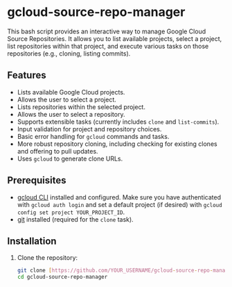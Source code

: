 # gcloud-source-repo-manager

This bash script provides an interactive way to manage Google Cloud Source Repositories. It allows you to list available projects, select a project, list repositories within that project, and execute various tasks on those repositories (e.g., cloning, listing commits).

## Features

* Lists available Google Cloud projects.
* Allows the user to select a project.
* Lists repositories within the selected project.
* Allows the user to select a repository.
* Supports extensible tasks (currently includes `clone` and `list-commits`).
* Input validation for project and repository choices.
* Basic error handling for `gcloud` commands and tasks.
* More robust repository cloning, including checking for existing clones and offering to pull updates.
* Uses `gcloud` to generate clone URLs.

## Prerequisites

* [gcloud CLI](https://cloud.google.com/sdk/docs/install) installed and configured.  Make sure you have authenticated with `gcloud auth login` and set a default project (if desired) with `gcloud config set project YOUR_PROJECT_ID`.
* [git](https://git-scm.com/) installed (required for the `clone` task).

## Installation

1. Clone the repository:

   ```bash
   git clone [https://github.com/YOUR_USERNAME/gcloud-source-repo-manager.git](https://www.google.com/search?q=https://github.com/YOUR_USERNAME/gcloud-source-repo-manager.git)  # Replace with your repo URL
   cd gcloud-source-repo-manager


